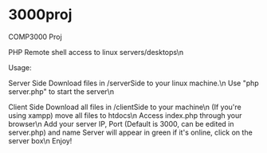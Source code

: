 # 3000proj
COMP3000 Proj

PHP Remote shell access to linux servers/desktops\n

Usage:

Server Side
Download files in /serverSide to your linux machine.\n
Use "php server.php" to start the server\n
  
Client Side
Download all files in /clientSide to your machine\n
(If you're using xampp) move all files to htdocs\n
Access index.php through your browser\n
Add your server IP, Port (Default is 3000, can be edited in server.php) and name
Server will appear in green if it's online, click on the server box\n
Enjoy!
